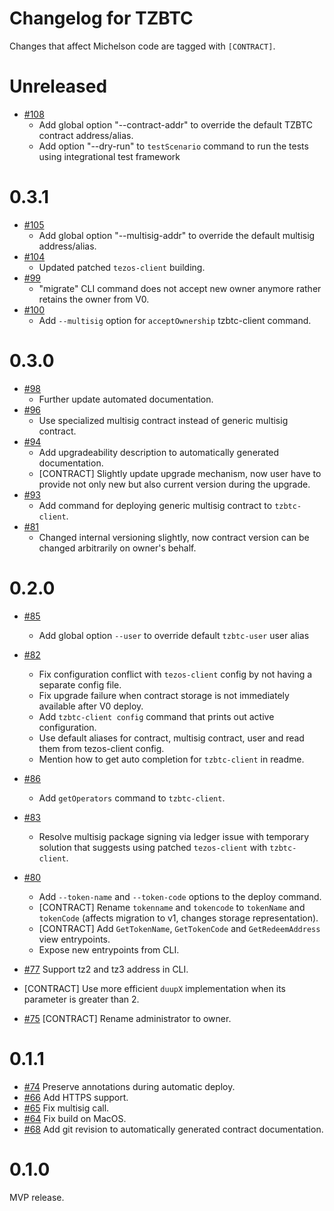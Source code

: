 <!--
 - SPDX-FileCopyrightText: 2019 Bitcoin Suisse
 -
 - SPDX-License-Identifier: LicenseRef-Proprietary
 -->

# Changelog for TZBTC

Changes that affect Michelson code are tagged with `[CONTRACT]`.

Unreleased
==========
* [#108](https://github.com/serokell/tezos-btc/pull/108)
  - Add global option "--contract-addr" to override the default TZBTC contract address/alias.
  - Add option "--dry-run" to `testScenario` command to run the tests using integrational test
  framework

0.3.1
=====
* [#105](https://github.com/serokell/tezos-btc/pull/105)
  - Add global option "--multisig-addr" to override the default multisig address/alias.
* [#104](https://github.com/serokell/tezos-btc/pull/104)
  - Updated patched `tezos-client` building.
* [#99](https://github.com/serokell/tezos-btc/pull/99)
  - "migrate" CLI command does not accept new owner anymore rather retains
    the owner from V0.
* [#100](https://github.com/serokell/tezos-btc/pull/100)
  - Add `--multisig` option for `acceptOwnership` tzbtc-client command.

0.3.0
=====
* [#98](https://github.com/serokell/tezos-btc/pull/98)
  - Further update automated documentation.
* [#96](https://github.com/serokell/tezos-btc/pull/96)
  - Use specialized multisig contract instead of generic multisig contract.
* [#94](https://github.com/serokell/tezos-btc/pull/94)
  - Add upgradeability description to automatically generated documentation.
  - [CONTRACT] Slightly update upgrade mechanism, now user have to provide not only
  new but also current version during the upgrade.
* [#93](https://github.com/serokell/tezos-btc/pull/93)
  - Add command for deploying generic multisig contract to `tzbtc-client`.
* [#81](https://github.com/serokell/tezos-btc/pull/81)
  - Changed internal versioning slightly, now contract version can be changed arbitrarily on owner's behalf.

0.2.0
=====
* [#85](https://github.com/serokell/tezos-btc/pull/87)
  - Add global option `--user` to override default `tzbtc-user` user alias

* [#82](https://github.com/serokell/tezos-btc/pull/82)
  - Fix configuration conflict with `tezos-client` config by not having a separate config file.
  - Fix upgrade failure when contract storage is not immediately available after V0 deploy.
  - Add `tzbtc-client config` command that prints out active configuration.
  - Use default aliases for contract, multisig contract, user and read them from tezos-client config.
  - Mention how to get auto completion for `tzbtc-client` in readme.

* [#86](https://github.com/serokell/tezos-btc/pull/86)
  - Add `getOperators` command to `tzbtc-client`.

* [#83](https://github.com/serokell/tezos-btc/pull/83)
  - Resolve multisig package signing via ledger issue with temporary solution that
  suggests using patched `tezos-client` with `tzbtc-client`.

* [#80](https://github.com/serokell/tezos-btc/pull/80)
  - Add `--token-name` and `--token-code` options to the deploy command.
  - [CONTRACT] Rename `tokenname` and `tokencode` to `tokenName` and `tokenCode` (affects migration to v1, changes storage representation).
  - [CONTRACT] Add `GetTokenName`, `GetTokenCode` and `GetRedeemAddress` view entrypoints.
  - Expose new entrypoints from CLI.

* [#77](https://github.com/serokell/tezos-btc/pull/77)
  Support tz2 and tz3 address in CLI.

* [CONTRACT] Use more efficient `duupX` implementation when its parameter is greater than 2.

* [#75](https://github.com/serokell/tezos-btc/pull/75)
  [CONTRACT] Rename administrator to owner.

0.1.1
=====

* [#74](https://github.com/serokell/tezos-btc/pull/74)
  Preserve annotations during automatic deploy.
* [#66](https://github.com/serokell/tezos-btc/pull/66)
  Add HTTPS support.
* [#65](https://github.com/serokell/tezos-btc/pull/65)
  Fix multisig call.
* [#64](https://github.com/serokell/tezos-btc/pull/64)
  Fix build on MacOS.
* [#68](https://github.com/serokell/tezos-btc/pull/68)
  Add git revision to automatically generated contract documentation.

0.1.0
=====

MVP release.
